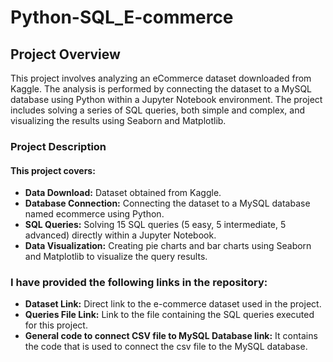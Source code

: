 # Python-SQL_E-commerce
## Project Overview
This project involves analyzing an eCommerce dataset downloaded from Kaggle. The analysis is performed by connecting the dataset to a MySQL database using Python within a Jupyter Notebook environment. The project includes solving a series of SQL queries, both simple and complex, and visualizing the results using Seaborn and Matplotlib.

### Project Description
#### This project covers:
- **Data Download:** Dataset obtained from Kaggle.
- **Database Connection:** Connecting the dataset to a MySQL database named ecommerce using Python.
- **SQL Queries:** Solving 15 SQL queries (5 easy, 5 intermediate, 5 advanced) directly within a Jupyter Notebook.
- **Data Visualization:** Creating pie charts and bar charts using Seaborn and Matplotlib to visualize the query results.

### I have provided the following links in the repository:
- **Dataset Link:** Direct link to the e-commerce dataset used in the project.
- **Queries File Link:** Link to the file containing the SQL queries executed for this project.
- **General code to connect CSV file to MySQL Database link:** It contains the code that is used to connect the csv file to the MySQL database.
